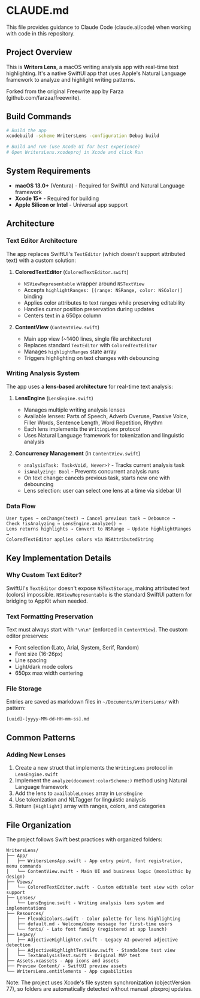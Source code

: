 # CLAUDE.md

This file provides guidance to Claude Code (claude.ai/code) when working with code in this repository.

## Project Overview

This is **Writers Lens**, a macOS writing analysis app with real-time text highlighting. It's a native SwiftUI app that uses Apple's Natural Language framework to analyze and highlight writing patterns.

Forked from the original Freewrite app by Farza (github.com/farzaa/freewrite).

## Build Commands

```bash
# Build the app
xcodebuild -scheme WritersLens -configuration Debug build

# Build and run (use Xcode UI for best experience)
# Open WritersLens.xcodeproj in Xcode and click Run
```

## System Requirements

- **macOS 13.0+** (Ventura) - Required for SwiftUI and Natural Language framework
- **Xcode 15+** - Required for building
- **Apple Silicon or Intel** - Universal app support

## Architecture

### Text Editor Architecture

The app replaces SwiftUI's `TextEditor` (which doesn't support attributed text) with a custom solution:

1. **ColoredTextEditor** (`ColoredTextEditor.swift`)
   - `NSViewRepresentable` wrapper around `NSTextView`
   - Accepts `highlightRanges: [(range: NSRange, color: NSColor)]` binding
   - Applies color attributes to text ranges while preserving editability
   - Handles cursor position preservation during updates
   - Centers text in a 650px column

2. **ContentView** (`ContentView.swift`)
   - Main app view (~1400 lines, single file architecture)
   - Replaces standard `TextEditor` with `ColoredTextEditor`
   - Manages `highlightRanges` state array
   - Triggers highlighting on text changes with debouncing

### Writing Analysis System

The app uses a **lens-based architecture** for real-time text analysis:

1. **LensEngine** (`LensEngine.swift`)
   - Manages multiple writing analysis lenses
   - Available lenses: Parts of Speech, Adverb Overuse, Passive Voice, Filler Words, Sentence Length, Word Repetition, Rhythm
   - Each lens implements the `WritingLens` protocol
   - Uses Natural Language framework for tokenization and linguistic analysis

2. **Concurrency Management** (in `ContentView.swift`)
   - `analysisTask: Task<Void, Never>?` - Tracks current analysis task
   - `isAnalyzing: Bool` - Prevents concurrent analysis runs
   - On text change: cancels previous task, starts new one with debouncing
   - Lens selection: user can select one lens at a time via sidebar UI

### Data Flow

```
User types → onChange(text) → Cancel previous task → Debounce →
Check !isAnalyzing → LensEngine.analyze() →
Lens returns highlights → Convert to NSRange → Update highlightRanges →
ColoredTextEditor applies colors via NSAttributedString
```

## Key Implementation Details

### Why Custom Text Editor?

SwiftUI's `TextEditor` doesn't expose `NSTextStorage`, making attributed text (colors) impossible. `NSViewRepresentable` is the standard SwiftUI pattern for bridging to AppKit when needed.

### Text Formatting Preservation

Text must always start with `"\n\n"` (enforced in `ContentView`). The custom editor preserves:
- Font selection (Lato, Arial, System, Serif, Random)
- Font size (16-26px)
- Line spacing
- Light/dark mode colors
- 650px max width centering

### File Storage

Entries are saved as markdown files in `~/Documents/WritersLens/` with pattern:
```
[uuid]-[yyyy-MM-dd-HH-mm-ss].md
```

## Common Patterns

### Adding New Lenses

1. Create a new struct that implements the `WritingLens` protocol in `LensEngine.swift`
2. Implement the `analyze(document:colorScheme:)` method using Natural Language framework
3. Add the lens to `availableLenses` array in `LensEngine`
4. Use tokenization and NLTagger for linguistic analysis
5. Return `[Highlight]` array with ranges, colors, and categories

## File Organization

The project follows Swift best practices with organized folders:

```
WritersLens/
├── App/
│   ├── WritersLensApp.swift - App entry point, font registration, menu commands
│   └── ContentView.swift - Main UI and business logic (monolithic by design)
├── Views/
│   └── ColoredTextEditor.swift - Custom editable text view with color support
├── Lenses/
│   └── LensEngine.swift - Writing analysis lens system and implementations
├── Resources/
│   ├── FlexokiColors.swift - Color palette for lens highlighting
│   ├── default.md - Welcome/demo message for first-time users
│   └── fonts/ - Lato font family (registered at app launch)
├── Legacy/
│   ├── AdjectiveHighlighter.swift - Legacy AI-powered adjective detection
│   ├── AdjectiveHighlightTestView.swift - Standalone test view
│   └── TextAnalysisTest.swift - Original MVP test
├── Assets.xcassets - App icons and assets
├── Preview Content/ - SwiftUI preview assets
└── WritersLens.entitlements - App capabilities
```

Note: The project uses Xcode's file system synchronization (objectVersion 77), so folders are automatically detected without manual .pbxproj updates.

